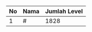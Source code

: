 | No | Nama            | Jumlah Level |
|----|-----------------|--------------|
| 1  | #    |    1828        |
